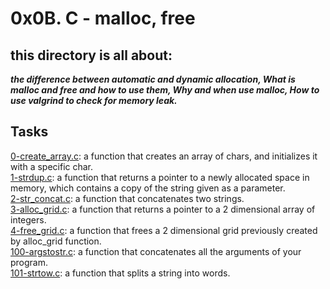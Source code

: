 # 0x0B. C - malloc, free

## this directory is all about:

***the difference between automatic and dynamic allocation,
What is malloc and free and how to use them,
Why and when use malloc,
How to use valgrind to check for memory leak.***

## Tasks

[0-create_array.c](https://github.com/younesscoderr/alx-low_level_programming/blob/master/0x0B-malloc_free/0-create_array.c): a function that creates an array of chars, and initializes it with a specific char. </br>
[1-strdup.c](https://github.com/younesscoderr/alx-low_level_programming/blob/master/0x0B-malloc_free/1-strdup.c):  a function that returns a pointer to a newly allocated space in memory, which contains a copy of the string given as a parameter. </br>
[2-str_concat.c](https://github.com/younesscoderr/alx-low_level_programming/blob/master/0x0B-malloc_free/2-str_concat.c):  a function that concatenates two strings. </br>
[3-alloc_grid.c](https://github.com/younesscoderr/alx-low_level_programming/blob/master/0x0B-malloc_free/3-alloc_grid.c):  a function that returns a pointer to a 2 dimensional array of integers. </br>
[4-free_grid.c](https://github.com/younesscoderr/alx-low_level_programming/blob/master/0x0B-malloc_free/4-free_grid.c):  a function that frees a 2 dimensional grid previously created by alloc_grid function.</br>
[100-argstostr.c](https://github.com/younesscoderr/alx-low_level_programming/blob/master/0x0B-malloc_free/100-argstostr.c): a function that concatenates all the arguments of your program. </br>
[101-strtow.c](https://github.com/younesscoderr/alx-low_level_programming/blob/master/0x0B-malloc_free/101-strtow.c):  a function that splits a string into words. </br>
